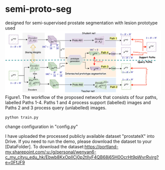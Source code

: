 # semi-proto-seg
designed for semi-supervised prostate segmentation with lesion prototype used 
![model](semi_seg-main_net.jpeg)
Figure1. The workflow of the proposed network that consists of four paths, labelled Paths 1-4. Paths 1 and 4 process support (labelled) images and Paths 2 and 3 process query (unlabelled) images.


```
python train.py
```
change configuration in "config.py" 

I have uploaded the processed publicly available dataset "prostateX" into Drive. If you need to run the demo, please download the dataset to your [DataFolder].
To download the dataset:https://portland-my.sharepoint.com/:u:/g/personal/wenyan6-c_my_cityu_edu_hk/Ebwb8KxOpIlCj0p2tIlyF4QB68j65H0OcrHt9pWvrRvirg?e=0FfJF9
